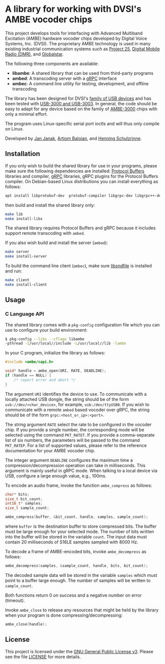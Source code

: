 # A library for working with DVSI's AMBE vocoder chips

This project develops tools for interfacing with Advanced Multiband Excitation (AMBE) hardware vocoder chips developed by Digital Voice Systems, Inc. (DVSI). The proprietary AMBE technology is used in many existing industrial communication systems such as [Project 25](http://www.project25.org/), [Digital Mobile Radio (DMR)](https://www.etsi.org/technologies/mobile-radio), and [Globalstar](https://www.globalstar.com/en-us/).

The following three components are available:
  * **libambe**: A shared library that can be used from third-party programs
  * **ambed**: A transcoding server with a [gRPC](https://grpc.io/) interface
  * **ambec**: A command line utility for testing, development, and offline transcoding

The library has been designed for DVSI's [family of USB devices](https://www.dvsinc.com/products/usb_3k.shtml#interop) and has been tested with [USB-3000 and USB-3003](https://www.dvsinc.com/products/usb_3k.shtml). In general, the code should be easy to adapt for any device based on the family of [AMBE-3000](https://www.dvsinc.com/products/a300x.shtml) chips with only a minimal effort.

The program uses Linux-specific serial port ioctls and will thus only compile on Linux.

Developed by [Jan Janak](https://www.cs.columbia.edu/~janakj), [Artiom Baloian](mailto:ab4659@columbia.edu), and [Henning Schulzrinne](https://www.cs.columbia.edu/~hgs).

## Installation

If you only wish to build the shared library for use in your programs, please make sure the following dependencies are installed: [Protocol Buffers](https://github.com/google/protobuf/) libraries and compiler, [gRPC](https://github.com/google/protobuf/) libraries, gRPC plugins for the Protocol Buffers compiler. On Debian-based Linux distributions you can install everything as follows:
```sh
apt install libprotobuf-dev  protobuf-compiler libgrpc-dev libgrpc++-dev protobuf-compiler-grpc
```
then build and install the shared library only:
```sh
make lib
make install-libs
```
The shared library requires Protocol Buffers and gRPC because it includes support remote transcoding with `ambed`.

If you also wish build and install the server (`ambed`):
```sh
make server
make install-server
```

To build the command line client (`ambec`), make sure [libsndfile](http://www.mega-nerd.com/libsndfile/) is installed and run:
```sh
make client
make install-client
```

## Usage

### C Language API
The shared library comes with a `pkg-config` configuration file which you can use to configure your build environment:
```sh
$ pkg-config --libs --cflags libambe
-pthread -I/usr/local//include -L/usr/local//lib -lambe
```
In your C program, initialize the library as follows:
```c
#include <ambe/capi.h>

void* handle = ambe_open(URI, RATE, DEADLINE);
if (handle == NULL) {
    /* report error and abort */
}
```
The argument `URI` identifies the device to use. To communicate with a locally attached USB dongle, the string should be of the form `usb://dev/<char_device>`, for example, `usb:/dev/ttyUSB0`. If you wish to communicate with a remote `ambed` based vocoder over gRPC, the string should be of the form `grpc:<host_or_ip>:<port>`.

The string argument `RATE` select the rate to be configured in the vocoder chip. If you provide a single number, the corresponding mode will be selected using the command `PKT_RATET`. If you provide a comma-separate list of six numbers, the parameters will be passed to the command `PKT_RATEP`. For a list of supported values, please refer to the reference documentation for your AMBE vocoder chip.

The integer argument `DEADLINE` configures the maximum time a compression/decompression operation can take in milliseconds. This argument is mainly useful in gRPC mode. When talking to a local device via USB, configure a large enough value, e.g., 100ms.

To encode an audio frame, invoke the function `ambe_compress` as follows:
```c
char* bits;
size_t bit_count;
int16_t* samples;
size_t sample_count;

ambe_compress(buffer, &bit_count, handle, samples, sample_count);
```
where `buffer` is the destination buffer to store compressed bits. The buffer must be large enough for your selected mode. The number of bits written into the buffer will be stored in the variable `count`. The input data must contain 20 milliseconds of S16LE samples sampled with 8000 Hz.

To decode a frame of AMBE-encoded bits, invoke `ambe_decompress` as follows:
```c
ambe_decompress(samples, &sample_count, handle, bits, bit_count);
```
The decoded sample data will be stored in the variable `samples` which must point to a buffer large enough. The number of samples will be written to `sample_count`.

Both functions return 0 on success and a negative number on error (timeout).

Invoke `ambe_close` to release any resources that might be held by the library when your program is done compressing/decompressing:
```c
ambe_close(handle);
```



## License

This project is licensed under the [GNU General Public License v3](https://www.gnu.org/licenses/gpl-3.0.en.html). Please see the file [LICENSE](./LICENSE) for more details.

